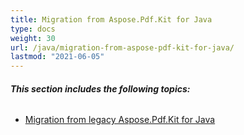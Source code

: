 ```yaml
---
title: Migration from Aspose.Pdf.Kit for Java
type: docs
weight: 30
url: /java/migration-from-aspose-pdf-kit-for-java/
lastmod: "2021-06-05"
---
```


###### **This section includes the following topics:**
- [Migration from legacy Aspose.Pdf.Kit for Java](/pdf/java/migration-from-legacy-aspose-pdf-kit-for-java/)
